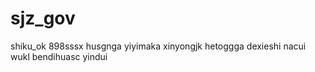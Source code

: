 # sjz_gov
shiku_ok
898sssx
husgnga
yiyimaka
xinyongjk
hetoggga
dexieshi
nacui
wukl
bendihuasc
yindui
